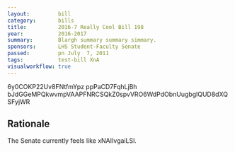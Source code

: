 ```yaml
---
layout:         bill
category:       bills
title:          2016-7 Really Cool Bill 198
year:           2016-2017
summary:        Blargh summary summary simmary.
sponsors:       LHS Student-Faculty Senate
passed:         pn July  7, 2011
tags:           test-bill XnA
visualworkflow: true
---
```



6y0COKP22Uv8FNtfmYpz ppPaCD7FqhLjBh bJdGGeMPQkwvmpVAAPFNRCSQkZ0spvVRO6WdPdObnUugbglQUD8dXQSFyjWR 




Rationale
---------
The Senate currently feels like xNAIIvgaiLSl.
